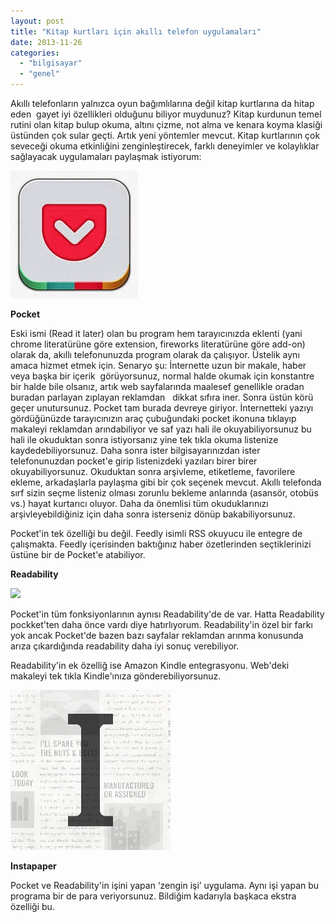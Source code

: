 ```yaml
---
layout: post
title: "Kitap kurtları için akıllı telefon uygulamaları"
date: 2013-11-26
categories: 
  - "bilgisayar"
  - "genel"
---
```


Akıllı telefonların yalnızca oyun bağımlılarına değil kitap kurtlarına da hitap eden  gayet iyi özellikleri olduğunu biliyor muydunuz? Kitap kurdunun temel rutini olan kitap bulup okuma, altını çizme, not alma ve kenara koyma klasiği üstünden çok sular geçti. Artık yeni yöntemler mevcut. Kitap kurtlarının çok seveceği okuma etkinliğini zenginleştirecek, farklı deneyimler ve kolaylıklar sağlayacak uygulamaları paylaşmak istiyorum:

  

  

[![](/images/9eec0-pocket.jpg)](https://suatatan.wordpress.com/wp-content/uploads/2013/11/9eec0-pocket.jpg)

**Pocket**

Eski ismi (Read it later) olan bu program hem tarayıcınızda eklenti (yani chrome literatürüne göre extension, fireworks literatürüne göre add-on) olarak da, akıllı telefonunuzda program olarak da çalışıyor. Üstelik aynı amaca hizmet etmek için. Senaryo şu: İnternette uzun bir makale, haber veya başka bir içerik  görüyorsunuz, normal halde okumak için konstantre bir halde bile olsanız, artık web sayfalarında maalesef genellikle oradan buradan parlayan zıplayan reklamdan   dikkat sıfıra iner. Sonra üstün körü geçer unutursunuz. Pocket tam burada devreye giriyor. İnternetteki yazıyı gördüğünüzde tarayıcınızın araç çubuğundaki pocket ikonuna tıklayıp makaleyi reklamdan arındabiliyor ve saf yazı hali ile okuyabiliyorsunuz bu hali ile okuduktan sonra istiyorsanız yine tek tıkla okuma listenize kaydedebiliyorsunuz. Daha sonra ister bilgisayarınızdan ister telefonunuzdan pocket'e girip listenizdeki yazıları birer birer okuyabiliyorsunuz. Okuduktan sonra arşivleme, etiketleme, favorilere ekleme, arkadaşlarla paylaşma gibi bir çok seçenek mevcut. Akıllı telefonda sırf sizin seçme listeniz olması zorunlu bekleme anlarında (asansör, otobüs vs.) hayat kurtarıcı oluyor. Daha da önemlisi tüm okuduklarınızı arşivleyebildiğiniz için daha sonra isterseniz dönüp bakabiliyorsunuz.

  

Pocket'in tek özelliği bu değil. Feedly isimli RSS okuyucu ile entegre de çalışmakta. Feedly içerisinden baktığınız haber özetlerinden seçtiklerinizi üstüne bir de Pocket'e atabiliyor.

  

**Readability**

[![](/images/bba13740d47e351b44b1809f7fa71e30.png)](https://pbs.twimg.com/profile_images/378800000110545353/bba13740d47e351b44b1809f7fa71e30.png)

Pocket'in tüm fonksiyonlarının aynısı Readability'de de var. Hatta Readability pockket'ten daha önce vardı diye hatırlıyorum. Readability'in özel bir farkı yok ancak Pocket'de bazen bazı sayfalar reklamdan arınma konusunda arıza çıkardığında readability daha iyi sonuç verebiliyor.

  

Readability'in ek özelliğ ise Amazon Kindle entegrasyonu. Web'deki makaleyi tek tıkla Kindle'ınıza gönderebiliyorsunuz.

  

  

  

  

  

[![](/images/c3afa9a4d5fc64969b6b2dd6c6d26aa8.png)](https://pbs.twimg.com/profile_images/2678462853/c3afa9a4d5fc64969b6b2dd6c6d26aa8.png)

**Instapaper**

Pocket ve Readability'in işini yapan ‘zengin işi’ uygulama. Aynı işi yapan bu programa bir de para veriyorsunuz. Bildiğim kadarıyla başkaca ekstra özelliği bu.
